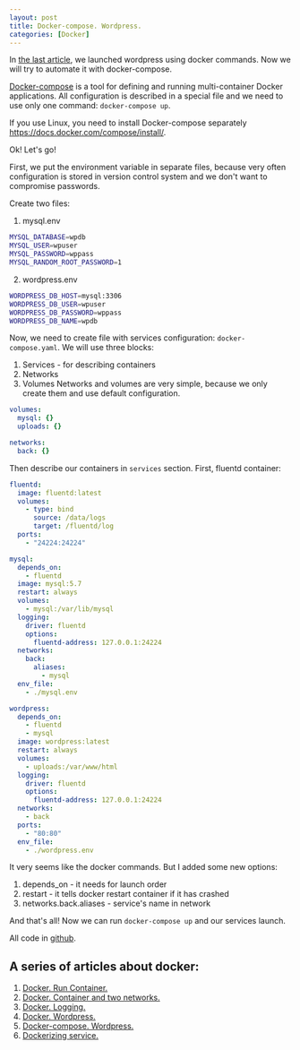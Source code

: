 ```yaml
---
layout: post
title: Docker-compose. Wordpress.
categories: [Docker]
---
```

In [the last article](/Docker-run-wordpress), we launched wordpress using docker commands. Now we will try to automate it with docker-compose.

[Docker-compose](https://docs.docker.com/compose/) is a tool for defining and running multi-container Docker applications. All configuration is described in a special file and we need to use only one command: `docker-compose up`.

If you use Linux, you need to install Docker-compose separately https://docs.docker.com/compose/install/.

Ok! Let's go!

First, we put the environment variable in separate files, because very often configuration is stored in version control system and we don't want to compromise passwords.

Create two files: 
1. mysql.env
```bash
MYSQL_DATABASE=wpdb
MYSQL_USER=wpuser
MYSQL_PASSWORD=wppass
MYSQL_RANDOM_ROOT_PASSWORD=1
```
2. wordpress.env
```bash
WORDPRESS_DB_HOST=mysql:3306
WORDPRESS_DB_USER=wpuser
WORDPRESS_DB_PASSWORD=wppass
WORDPRESS_DB_NAME=wpdb
```

Now, we need to create file with services configuration: `docker-compose.yaml`. We will use three blocks:
1. Services - for describing containers
2. Networks
3. Volumes
Networks and volumes are very simple, because we only create them and use default configuration.

```yaml
volumes:
  mysql: {}
  uploads: {}

networks:
  back: {}
```

Then describe our containers in `services` section.
First, fluentd container:
```yaml
fluentd:
  image: fluentd:latest
  volumes:
    - type: bind
      source: /data/logs
      target: /fluentd/log
  ports:
    - "24224:24224"

mysql:
  depends_on:
    - fluentd
  image: mysql:5.7
  restart: always
  volumes:
    - mysql:/var/lib/mysql
  logging:
    driver: fluentd
    options:
      fluentd-address: 127.0.0.1:24224
  networks:
    back:
      aliases:
        - mysql
  env_file:
    - ./mysql.env

wordpress:
  depends_on:
    - fluentd
    - mysql
  image: wordpress:latest
  restart: always
  volumes:
    - uploads:/var/www/html
  logging:
    driver: fluentd
    options:
      fluentd-address: 127.0.0.1:24224
  networks:
    - back
  ports:
    - "80:80"
  env_file:
    - ./wordpress.env
```

It very seems like the docker commands. But I added some new options:
1. depends_on - it needs for launch order
2. restart - it tells docker restart container if it has crashed
3. networks.back.aliases - service's name in network

And that's all! Now we can run `docker-compose up` and our services launch.

All code in [github](https://github.com/Marbok/docker-compose-wordpress-blog).

## A series of articles about docker:
1. [Docker. Run Container.](/Docker-small-task)
2. [Docker. Container and two networks.](/Docker-two-networks)
3. [Docker. Logging.](/Docker-logging)
4. [Docker. Wordpress.](/Docker-run-wordpress)
5. [Docker-compose. Wordpress.](/Docker-compose-wordpress)
6. [Dockerizing service.](/Dockerizing-service)